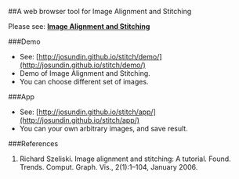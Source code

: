 ##A web browser tool for Image Alignment and Stitching

Please see:
[**Image Alignment and Stitching**](http://josundin.github.io/stitch/) 

###Demo
- See: [http://josundin.github.io/stitch/demo/](http://josundin.github.io/stitch/demo/)
- Demo of Image Alignment and Stitching.
- You can choose different set of images.

###App
- See: [http://josundin.github.io/stitch/app/](http://josundin.github.io/stitch/app/)
- You can your own arbitrary images, and save result.

###References
1. Richard Szeliski. Image alignment and stitching: A tutorial. Found. Trends. Comput. Graph. Vis., 2(1):1–104, January 2006.
